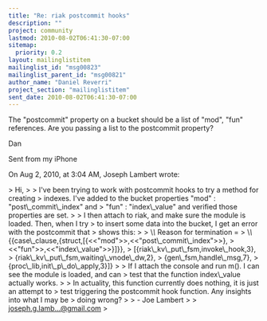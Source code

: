 ```yaml
---
title: "Re: riak postcommit hooks"
description: ""
project: community
lastmod: 2010-08-02T06:41:30-07:00
sitemap:
  priority: 0.2
layout: mailinglistitem
mailinglist_id: "msg00823"
mailinglist_parent_id: "msg00821"
author_name: "Daniel Reverri"
project_section: "mailinglistitem"
sent_date: 2010-08-02T06:41:30-07:00
---
```



The "postcommit" property on a bucket should be a list of "mod", "fun" 
references. Are you passing a list to the postcommit property?

Dan

Sent from my iPhone

On Aug 2, 2010, at 3:04 AM, Joseph Lambert  wrote:

&gt; Hi,
&gt; 
&gt; I've been trying to work with postcommit hooks to try a method for creating 
&gt; indexes. I've added to the bucket properties "mod" : "post\\_commit\\_index" and 
&gt; "fun" : "index\\_value" and verified those properties are set. 
&gt; 
&gt; I then attach to riak, and make sure the module is loaded. Then, when I try 
&gt; to insert some data into the bucket, I get an error with the postcommit that 
&gt; shows this: 
&gt; 
&gt; \\*\\* Reason for termination = 
&gt; \\*\\* {{case\\_clause,{struct,[{&lt;&lt;"mod"&gt;&gt;,&lt;&lt;"post\\_commit\\_index"&gt;&gt;}, 
&gt; &lt;&lt;"fun"&gt;&gt;,&lt;&lt;"index\\_value"&gt;&gt;}]}}, 
&gt; [{riak\\_kv\\_put\\_fsm,invoke\\_hook,3}, 
&gt; {riak\\_kv\\_put\\_fsm,waiting\\_vnode\\_dw,2}, 
&gt; {gen\\_fsm,handle\\_msg,7}, 
&gt; {proc\\_lib,init\\_p\\_do\\_apply,3}]} 
&gt; 
&gt; If I attach the console and run m(). I can see the module is loaded, and can 
&gt; test that the function index\\_value actually works.
&gt; 
&gt; In actuality, this function currently does nothing, it is just an attempt to 
&gt; test triggering the postcommit hook function. Any insights into what I may be 
&gt; doing wrong?
&gt; 
&gt; - Joe Lambert
&gt; 
&gt; joseph.g.lamb...@gmail.com
&gt; 
